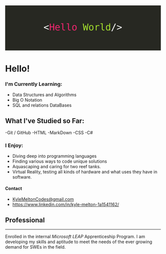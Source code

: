 ![banner](https://github.com/KyleMel/KyleMel/blob/73cfb9d509e1117c33aee21dd70c4dd0e85562d3/Images/helloworldbanner.png)
# Hello!

### **I'm Currently Learning:**
- Data Structures and Algorithms
- Big O Notation
- SQL and relations DataBases

## **What I've Studied so Far:**
-Git / GitHub
-HTML
-MarkDown
-CSS
-C#

### **I Enjoy:**
- Diving deep into programming languages
- Finding various ways to code unique solutions
- Aquascaping and caring for two reef tanks.
- Virtual Reality, testing all kinds of hardware and what uses they have in software.

#### **Contact**
- KyleMeltonCodes@gmail.com
- https://www.linkedin.com/in/kyle-melton-1a1541162/

## **Professional**
--- 
Enrolled in the internal *Microsoft LEAP* Apprenticeship Program. I am developing my skills and aptitude to meet the needs of the ever growing demand for SWEs in the field.  
